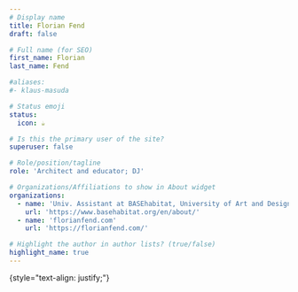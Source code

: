 ```yaml
---
# Display name
title: Florian Fend
draft: false

# Full name (for SEO)
first_name: Florian
last_name: Fend

#aliases: 
#- klaus-masuda

# Status emoji
status:
  icon: ☕️

# Is this the primary user of the site?
superuser: false

# Role/position/tagline
role: 'Architect and educator; DJ'

# Organizations/Affiliations to show in About widget
organizations:
  - name: 'Univ. Assistant at BASEhabitat, University of Art and Design Linz'
    url: 'https://www.basehabitat.org/en/about/' 
  - name: 'florianfend.com'
    url: 'https://florianfend.com/'

# Highlight the author in author lists? (true/false)
highlight_name: true
---
```


{style="text-align: justify;"}

<!--

# Short bio (displayed in user profile at end of posts)
bio: This is my short bio.

# Interests to show in About widget
interests:
  - design research 
  - prototyping
  - real-time spatial media 

# Education to show in About widget
education:
  courses:
    - course: Doctorate of Arts
      institution: Aalto University
      year: 2024 (expected)
    - course: Computer Music (non-degree)
      institution: IEM, KU Graz
      year: 2018-2019
    - course: Master of Advanced Studies (MAS) in Architecture and Information
      institution: ETH Zurich
      year: 2014    
    - course: Dipl.-Ing Architect
      institution: NTU-Athens
      year: 2012


# Social/Academic Networking
# For available icons, see: https://wowchemy.com/docs/getting-started/page-builder/#icons
#   For an email link, use "fas" icon pack, "envelope" icon, and a link in the
#   form "mailto:your-email@example.com" or "/#contact" for contact widget.
social:
  - icon: envelope
    icon_pack: fas
    link: '/#contact'
  - icon: twitter
    icon_pack: fab
    link: https://twitter.com/GeorgeCushen
    label: Follow me on Twitter
    display:
      header: true
  - icon: graduation-cap # Alternatively, use `google-scholar` icon from `ai` icon pack
    icon_pack: fas
    link: https://scholar.google.co.uk/citations?user=sIwtMXoAAAAJ
  - icon: github
    icon_pack: fab
    link: https://github.com/cmiltiadis
  - icon: linkedin
    icon_pack: fab
    link: https://www.linkedin.com/
  # Link to a PDF of your resume/CV.
  # To use: copy your resume to `static/uploads/resume.pdf`, enable `ai` icons in `params.yaml`,
  # and uncomment the lines below.
  - icon: cv
    icon_pack: ai
    link: uploads/resume.pdf


# Enter email to display Gravatar (if Gravatar enabled in Config)
email: 'c.miltiadis@gmail.com'
-->